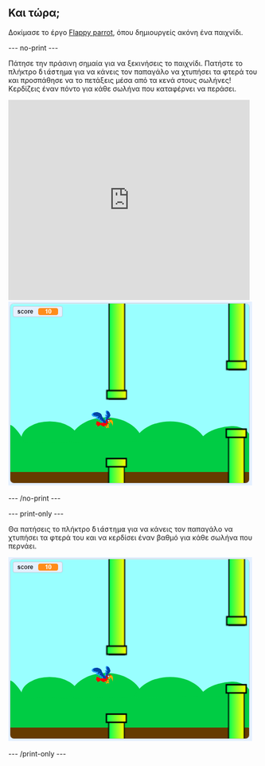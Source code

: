 ## Και τώρα;

Δοκίμασε το έργο [Flappy parrot](https://projects.raspberrypi.org/en/projects/flappy-parrot?utm_source=pathway&utm_medium=whatnext&utm_campaign=projects), όπου δημιουργείς ακόνη ένα παιχνίδι.

\--- no-print \---

Πάτησε την πράσινη σημαία για να ξεκινήσεις το παιχνίδι. Πατήστε το πλήκτρο <kbd>διάστημα</kbd> για να κάνεις τον παπαγάλο να χτυπήσει τα φτερά του και προσπάθησε να το πετάξεις μέσα από τα κενά στους σωλήνες! Κερδίζεις έναν πόντο για κάθε σωλήνα που καταφέρνει να περάσει.

<div class="scratch-preview">
  <iframe allowtransparency="true" width="485" height="402" src="https://scratch.mit.edu/projects/embed/258349724/?autostart=false" frameborder="0" scrolling="no"></iframe>
  <img src="images/flappy-parrot-showcase.png">
</div>

\--- /no-print \---

\--- print-only \---

Θα πατήσεις το πλήκτρο <kbd>διάστημα</kbd> για να κάνεις τον παπαγάλο να χτυπήσει τα φτερά του και να κερδίσει έναν βαθμό για κάθε σωλήνα που περνάει.

![παίζοντας το παιχνίδι flappy parrot](images/flappy-parrot-showcase.png)

\--- /print-only \---